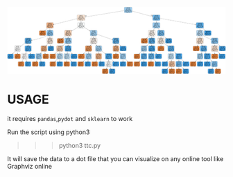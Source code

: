 ![alt text](https://github.com/RicYaben/ttc-dt/blob/master/graphviz.png "Decision tree")

# USAGE

it requires `pandas`,`pydot` and `sklearn` to work

Run the script using python3

  >>> python3 ttc.py
  
It will save the data to a dot file that you can visualize on any online tool like Graphviz online
